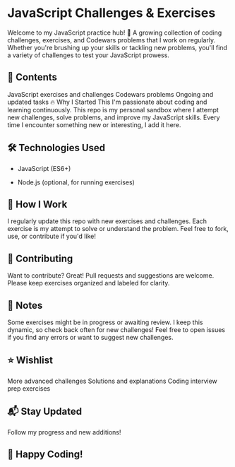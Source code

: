 # JavaScript Challenges & Exercises
Welcome to my JavaScript practice hub! 🚀
A growing collection of coding challenges, exercises, and Codewars problems that I work on regularly. Whether you're brushing up your skills or tackling new problems, you'll find a variety of challenges to test your JavaScript prowess.

## 📂 Contents
JavaScript exercises and challenges
Codewars problems
Ongoing and updated tasks
🔥 Why I Started This
I'm passionate about coding and learning continuously. This repo is my personal sandbox where I attempt new challenges, solve problems, and improve my JavaScript skills. Every time I encounter something new or interesting, I add it here.

## 🛠️ Technologies Used

* JavaScript (ES6+)
- Node.js (optional, for running exercises)

## 📌 How I Work

I regularly update this repo with new exercises and challenges.
Each exercise is my attempt to solve or understand the problem.
Feel free to fork, use, or contribute if you'd like!
## 🚧 Contributing
Want to contribute? Great! Pull requests and suggestions are welcome. Please keep exercises organized and labeled for clarity.

## 📝 Notes
Some exercises might be in progress or awaiting review.
I keep this dynamic, so check back often for new challenges!
Feel free to open issues if you find any errors or want to suggest new challenges.

## ⭐ Wishlist

More advanced challenges
Solutions and explanations
Coding interview prep exercises

## 📬 Stay Updated
Follow my progress and new additions!

## 🏁 Happy Coding!